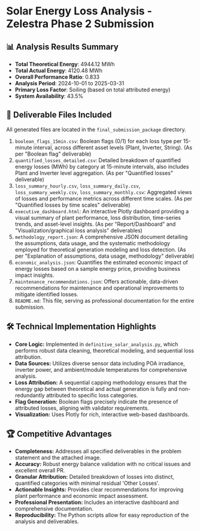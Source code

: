 
# Solar Energy Loss Analysis - Zelestra Phase 2 Submission

## 📊 Analysis Results Summary

* **Total Theoretical Energy**: 4944.12 MWh
* **Total Actual Energy**: 4120.48 MWh
* **Overall Performance Ratio**: 0.833
* **Analysis Period**: 2024-10-01 to 2025-03-31
* **Primary Loss Factor**: Soiling (based on total attributed energy)
* **System Availability**: 43.5%

## 📁 Deliverable Files Included

All generated files are located in the `final_submission_package` directory.

1.  `boolean_flags_15min.csv`: Boolean flags (0/1) for each loss type per 15-minute interval, across different asset levels (Plant, Inverter, String). (As per "Boolean flag" deliverable)
2.  `quantified_losses_detailed.csv`: Detailed breakdown of quantified energy losses (MWh) by category at 15-minute intervals, also includes Plant and Inverter level aggregation. (As per "Quantified losses" deliverable)
3.  `loss_summary_hourly.csv`, `loss_summary_daily.csv`, `loss_summary_weekly.csv`, `loss_summary_monthly.csv`: Aggregated views of losses and performance metrics across different time scales. (As per "Quantified losses by time scales" deliverable)
4.  `executive_dashboard.html`: An interactive Plotly dashboard providing a visual summary of plant performance, loss distribution, time-series trends, and asset-level insights. (As per "Report/Dashboard" and "Visualization/graphical loss analysis" deliverables)
5.  `methodology_report.json`: A comprehensive JSON document detailing the assumptions, data usage, and the systematic methodology employed for theoretical generation modeling and loss detection. (As per "Explanation of assumptions, data usage, methodology" deliverable)
6.  `economic_analysis.json`: Quantifies the estimated economic impact of energy losses based on a sample energy price, providing business impact insights.
7.  `maintenance_recommendations.json`: Offers actionable, data-driven recommendations for maintenance and operational improvements to mitigate identified losses.
8.  `README.md`: This file, serving as professional documentation for the entire submission.

## 🛠️ Technical Implementation Highlights

* **Core Logic:** Implemented in `definitive_solar_analysis.py`, which performs robust data cleaning, theoretical modeling, and sequential loss attribution.
* **Data Sources:** Utilizes diverse sensor data including POA irradiance, inverter power, and ambient/module temperatures for comprehensive analysis.
* **Loss Attribution:** A sequential capping methodology ensures that the energy gap between theoretical and actual generation is fully and non-redundantly attributed to specific loss categories.
* **Flag Generation:** Boolean flags precisely indicate the presence of attributed losses, aligning with validator requirements.
* **Visualization:** Uses Plotly for rich, interactive web-based dashboards.

## 🏆 Competitive Advantages

* **Completeness:** Addresses all specified deliverables in the problem statement and the attached image.
* **Accuracy:** Robust energy balance validation with no critical issues and excellent overall PR.
* **Granular Attribution:** Detailed breakdown of losses into distinct, quantified categories with minimal residual 'Other Losses'.
* **Actionable Insights:** Provides clear recommendations for improving plant performance and economic impact assessment.
* **Professional Presentation:** Includes an interactive dashboard and comprehensive documentation.
* **Reproducibility:** The Python scripts allow for easy reproduction of the analysis and deliverables.

